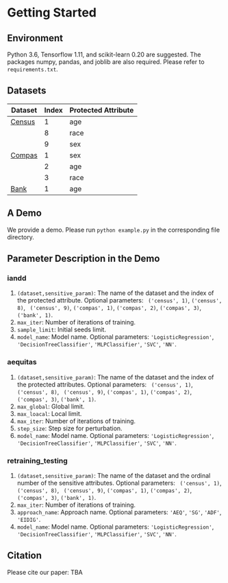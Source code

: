 # Getting Started

## Environment
Python 3.6, Tensorflow 1.11, and scikit-learn 0.20 are suggested. The packages numpy, pandas, and joblib are also required. Please refer to `requirements.txt`.

## Datasets
|Dataset|Index|Protected Attribute|
|----|----|----|
|[Census](https://archive.ics.uci.edu/ml/datasets/adult) |1|age|
||8|race|
||9|sex|
|[Compas](https://github.com/propublica/compas-analysis)|1|sex|
||2|age|
||3|race|
|[Bank](https://archive.ics.uci.edu/ml/datasets/bank+marketing)|1|age|

## A Demo
We provide a demo. Please run `python example.py` in the corresponding file directory.

## Parameter Description in the Demo
### iandd
1. `(dataset,sensitive_param)`: The name of the dataset and the index of the protected attribute. Optional parameters: ` ('census', 1)`, `('census', 8)`, ` ('census', 9)`, `('compas', 1)`, `('compas', 2)`, `('compas', 3)`, `('bank', 1)`.
2. `max_iter`: Number of iterations of training.
3. `sample_limit`: Initial seeds limit.
4. `model_name`: Model name. Optional parameters: `'LogisticRegression'`, `'DecisionTreeClassifier'`, `'MLPClassifier'`, `'SVC'`, `'NN'`.

### aequitas
1. `(dataset,sensitive_param)`: The name of the dataset and the index of the protected attributes. Optional parameters: ` ('census', 1)`, `('census', 8)`, ` ('census', 9)`, `('compas', 1)`, `('compas', 2)`, `('compas', 3)`, `('bank', 1)`.
2. `max_global`: Global limit.
3. `max_loacal`: Local limit.
4. `max_iter`: Number of iterations of training.
5. `step_size`: Step size for perturbation.
6. `model_name`: Model name. Optional parameters: `'LogisticRegression'`, `'DecisionTreeClassifier'`, `'MLPClassifier'`, `'SVC'`, `'NN'`.

### retraining_testing
1. `(dataset,sensitive_param)`: The name of the dataset and the ordinal number of the sensitive attributes. Optional parameters: ` ('census', 1)`, `('census', 8)`, ` ('census', 9)`, `('compas', 1)`, `('compas', 2)`, `('compas', 3)`, `('bank', 1)`.
2. `max_iter`: Number of iterations of training.
3. `approach_name`: Approach name. Optional parameters: `'AEQ'`, `'SG'`, `'ADF'`, `'EIDIG'`.
4. `model_name`: Model name. Optional parameters: `'LogisticRegression'`, `'DecisionTreeClassifier'`, `'MLPClassifier'`, `'SVC'`, `'NN'`.

## Citation
Please cite our paper: TBA
